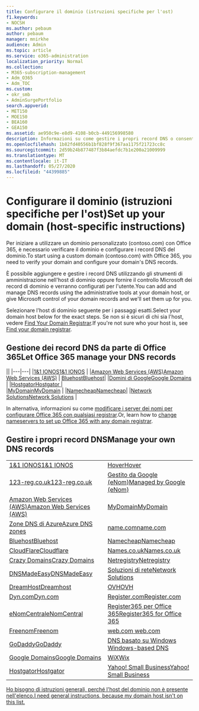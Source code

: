 ```yaml
---
title: Configurare il dominio (istruzioni specifiche per l'ost)
f1.keywords:
- NOCSH
ms.author: pebaum
author: pebaum
manager: mnirkhe
audience: Admin
ms.topic: article
ms.service: o365-administration
localization_priority: Normal
ms.collection:
- M365-subscription-management
- Adm_O365
- Adm_TOC
ms.custom:
- okr_smb
- AdminSurgePortfolio
search.appverid:
- MET150
- MOE150
- BEA160
- GEA150
ms.assetid: ae950c9e-e8d9-4108-b0cb-449156998580
description: Informazioni su come gestire i propri record DNS o consentire a Microsoft di gestire i record DNS per l'utente.
ms.openlocfilehash: 1b82fd40556b1bf828f9f367aa1175f21723cc8c
ms.sourcegitcommit: 2d59b24b877487f3b84aefdc7b1e200a21009999
ms.translationtype: MT
ms.contentlocale: it-IT
ms.lasthandoff: 05/27/2020
ms.locfileid: "44399885"
---
```

# <a name="set-up-your-domain-host-specific-instructions"></a><span data-ttu-id="040d6-103">Configurare il dominio (istruzioni specifiche per l'ost)</span><span class="sxs-lookup"><span data-stu-id="040d6-103">Set up your domain (host-specific instructions)</span></span>

<span data-ttu-id="040d6-104">Per iniziare a utilizzare un dominio personalizzato (contoso.com) con Office 365, è necessario verificare il dominio e configurare i record DNS del dominio.</span><span class="sxs-lookup"><span data-stu-id="040d6-104">To start using a custom domain (contoso.com) with Office 365, you need to verify your domain and configure your domain's DNS records.</span></span> 
  
<span data-ttu-id="040d6-105">È possibile aggiungere e gestire i record DNS utilizzando gli strumenti di amministrazione nell'host di dominio oppure fornire il controllo Microsoft dei record di dominio e verranno configurati per l'utente.</span><span class="sxs-lookup"><span data-stu-id="040d6-105">You can add and manage DNS records using the administrative tools at your domain host, or give Microsoft control of your domain records and we'll set them up for you.</span></span>
  
<span data-ttu-id="040d6-106">Selezionare l'host di dominio seguente per i passaggi esatti.</span><span class="sxs-lookup"><span data-stu-id="040d6-106">Select your domain host below for the exact steps.</span></span> <span data-ttu-id="040d6-107">Se non si è sicuri di chi sia l'host, vedere [Find Your Domain Registrar](find-your-domain-registrar.md).</span><span class="sxs-lookup"><span data-stu-id="040d6-107">If you're not sure who your host is, see [Find your domain registrar](find-your-domain-registrar.md).</span></span>
  

## <a name="let-office-365-manage-your-dns-records"></a><span data-ttu-id="040d6-108">Gestione dei record DNS da parte di Office 365</span><span class="sxs-lookup"><span data-stu-id="040d6-108">Let Office 365 manage your DNS records</span></span>

||
|---|---|
|[<span data-ttu-id="040d6-109">1&1 IONOS</span><span class="sxs-lookup"><span data-stu-id="040d6-109">1&1 IONOS</span></span>](../dns/change-nameservers-at-1-1-internet.md) |
|[<span data-ttu-id="040d6-110">Amazon Web Services (AWS)</span><span class="sxs-lookup"><span data-stu-id="040d6-110">Amazon Web Services (AWS)</span></span>](../dns/change-nameservers-at-aws.md) |
 [<span data-ttu-id="040d6-111">Bluehost</span><span class="sxs-lookup"><span data-stu-id="040d6-111">Bluehost</span></span>](../dns/change-nameservers-at-bluehost.md)|
|[<span data-ttu-id="040d6-112">Domini di Google</span><span class="sxs-lookup"><span data-stu-id="040d6-112">Google   Domains</span></span>](../dns/change-nameservers-at-google-domains.md) |
|[<span data-ttu-id="040d6-113">Hostgator</span><span class="sxs-lookup"><span data-stu-id="040d6-113">Hostgator   </span></span>](../dns/change-nameservers-at-hostgator.md)  |  
|[<span data-ttu-id="040d6-114">MyDomain</span><span class="sxs-lookup"><span data-stu-id="040d6-114">MyDomain</span></span>](../dns/change-nameservers-at-mydomain.md) | 
|[<span data-ttu-id="040d6-115">Namecheap</span><span class="sxs-lookup"><span data-stu-id="040d6-115">Namecheap</span></span>](../dns/change-nameservers-at-namecheap.md)|
|[<span data-ttu-id="040d6-116">Network Solutions</span><span class="sxs-lookup"><span data-stu-id="040d6-116">Network Solutions</span></span>](../dns/change-nameservers-at-network-solutions.md) |  

<span data-ttu-id="040d6-117">In alternativa, informazioni su come [modificare i server dei nomi per configurare Office 365 con qualsiasi registrar](change-nameservers-at-any-domain-registrar.md).</span><span class="sxs-lookup"><span data-stu-id="040d6-117">Or, learn how to [change nameservers to set up Office 365 with any domain registrar](change-nameservers-at-any-domain-registrar.md).</span></span>

## <a name="manage-your-own-dns-records"></a><span data-ttu-id="040d6-118">Gestire i propri record DNS</span><span class="sxs-lookup"><span data-stu-id="040d6-118">Manage your own DNS records</span></span>

|                           |                          |
|---------------------------|--------------------------|
| [<span data-ttu-id="040d6-119">1&1 IONOS</span><span class="sxs-lookup"><span data-stu-id="040d6-119">1&1 IONOS</span></span>](../dns/create-dns-records-at-1-1-internet.md) | [<span data-ttu-id="040d6-120">Hover</span><span class="sxs-lookup"><span data-stu-id="040d6-120">Hover</span></span>](../dns/create-dns-records-at-hover.md) |
| [<span data-ttu-id="040d6-121">123-reg.co.uk</span><span class="sxs-lookup"><span data-stu-id="040d6-121">123-reg.co.uk</span></span>](../dns/create-dns-records-at-123-reg-co-uk.md) | [<span data-ttu-id="040d6-122">Gestito da Google (eNom)</span><span class="sxs-lookup"><span data-stu-id="040d6-122">Managed   by Google (eNom)</span></span>](../dns/create-dns-records-for-domain-managed-by-google-enom.md)|
| [<span data-ttu-id="040d6-123">Amazon Web Services (AWS)</span><span class="sxs-lookup"><span data-stu-id="040d6-123">Amazon Web Services (AWS)</span></span>](../dns/create-dns-records-at-aws.md) | [<span data-ttu-id="040d6-124">MyDomain</span><span class="sxs-lookup"><span data-stu-id="040d6-124">MyDomain</span></span>](../dns/create-dns-records-at-mydomain.md) |
| [<span data-ttu-id="040d6-125">Zone DNS di Azure</span><span class="sxs-lookup"><span data-stu-id="040d6-125">Azure DNS zones</span></span>](../dns/create-dns-records-for-azure-dns-zones.md) | [<span data-ttu-id="040d6-126">name.com</span><span class="sxs-lookup"><span data-stu-id="040d6-126">name.com</span></span>](../dns/create-dns-records-at-name-com.md) |
| [<span data-ttu-id="040d6-127">Bluehost</span><span class="sxs-lookup"><span data-stu-id="040d6-127">Bluehost</span></span>](../dns/create-dns-records-at-bluehost.md) | [<span data-ttu-id="040d6-128">Namecheap</span><span class="sxs-lookup"><span data-stu-id="040d6-128">Namecheap</span></span>](../dns/create-dns-records-at-namecheap.md)|
| [<span data-ttu-id="040d6-129">CloudFlare</span><span class="sxs-lookup"><span data-stu-id="040d6-129">Cloudflare</span></span>](../dns/create-dns-records-at-cloudflare.md)| [<span data-ttu-id="040d6-130">Names.co.uk</span><span class="sxs-lookup"><span data-stu-id="040d6-130">Names.co.uk</span></span>](../dns/create-dns-records-at-names-co-uk.md) |
|  [<span data-ttu-id="040d6-131">Crazy Domains</span><span class="sxs-lookup"><span data-stu-id="040d6-131">Crazy Domains</span></span>](../dns/create-dns-records-at-crazy-domains.md)| [<span data-ttu-id="040d6-132">Netregistry</span><span class="sxs-lookup"><span data-stu-id="040d6-132">Netregistry</span></span>](../dns/create-dns-records-at-netregistry.md) |
|[<span data-ttu-id="040d6-133">DNSMadeEasy</span><span class="sxs-lookup"><span data-stu-id="040d6-133">DNSMadeEasy</span></span>](../dns/create-dns-records-at-dnsmadeeasy.md) | [<span data-ttu-id="040d6-134">Soluzioni di rete</span><span class="sxs-lookup"><span data-stu-id="040d6-134">Network   Solutions</span></span>](../dns/create-dns-records-at-network-solutions.md) |
|[<span data-ttu-id="040d6-135">DreamHost</span><span class="sxs-lookup"><span data-stu-id="040d6-135">Dreamhost</span></span>](../dns/create-dns-records-at-dreamhost.md)  | [<span data-ttu-id="040d6-136">OVH</span><span class="sxs-lookup"><span data-stu-id="040d6-136">OVH</span></span>](../dns/create-dns-records-at-ovh.md) |
|  [<span data-ttu-id="040d6-137">Dyn.com</span><span class="sxs-lookup"><span data-stu-id="040d6-137">Dyn.com</span></span>](../dns/create-dns-records-at-dyn-com.md) | [<span data-ttu-id="040d6-138">Register.com</span><span class="sxs-lookup"><span data-stu-id="040d6-138">Register.com</span></span>](../dns/create-dns-records-at-register-com.md) |
| [<span data-ttu-id="040d6-139">eNomCentral</span><span class="sxs-lookup"><span data-stu-id="040d6-139">eNomCentral</span></span>](../dns/create-dns-records-at-enomcentral.md)| [<span data-ttu-id="040d6-140">Register365 per Office 365</span><span class="sxs-lookup"><span data-stu-id="040d6-140">Register365 for Office 365</span></span>](../dns/create-dns-records-at-register365.md)  |
| [<span data-ttu-id="040d6-141">Freenom</span><span class="sxs-lookup"><span data-stu-id="040d6-141">Freenom</span></span>](../dns/create-dns-records-at-freenom.md) | [<span data-ttu-id="040d6-142">web.com</span><span class="sxs-lookup"><span data-stu-id="040d6-142"> web.com </span></span>](../dns/create-dns-records-at-web-com.md)|
|[<span data-ttu-id="040d6-143">GoDaddy</span><span class="sxs-lookup"><span data-stu-id="040d6-143">GoDaddy</span></span>](../dns/create-dns-records-at-godaddy.md)|[<span data-ttu-id="040d6-144">DNS basato su Windows</span><span class="sxs-lookup"><span data-stu-id="040d6-144"> Windows-based DNS</span></span>](../dns/create-dns-records-using-windows-based-dns.md)   |
| [<span data-ttu-id="040d6-145">Google Domains</span><span class="sxs-lookup"><span data-stu-id="040d6-145">Google Domains</span></span>](../dns/create-dns-records-at-google-domains.md) |[<span data-ttu-id="040d6-146">WiX</span><span class="sxs-lookup"><span data-stu-id="040d6-146">Wix</span></span>](../dns/create-dns-records-at-wix.md) |
|[<span data-ttu-id="040d6-147">Hostgator</span><span class="sxs-lookup"><span data-stu-id="040d6-147">Hostgator</span></span>](../dns/create-dns-records-at-hostgator.md)  | [<span data-ttu-id="040d6-148">Yahoo!   Small Business</span><span class="sxs-lookup"><span data-stu-id="040d6-148">Yahoo!   Small Business</span></span>](../dns/create-dns-records-at-yahoo-small-business.md)  |

[<span data-ttu-id="040d6-149">Ho bisogno di istruzioni generali, perché l'host del dominio non è presente nell'elenco.</span><span class="sxs-lookup"><span data-stu-id="040d6-149">I need general instructions, because my domain host isn't on this list. </span></span>](create-dns-records-at-any-dns-hosting-provider.md)
   
